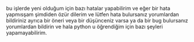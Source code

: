 bu işlerde yeni olduğum için bazı hatalar yapabilirim ve eğer bir hata yapmısşam şimdiden özür dilerim ve lütfen hata bulursanız yorumlardan bildiriniz
ayrıca bir öneri veya bir düşünceniz varsa ya da bir bug bulursanız yorumlardan bildirin ve hala python u öğrendiğim için bazı şeyleri yapamayabilirim.
